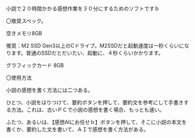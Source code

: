 小説で２０時間かかる感想作業を３０分にするためのソフトですｂ


〇推奨スペック。

空きメモリ8GB

推奨：M2 SSD Gen3以上のCドライブ。M2SSDだと起動速度は一秒くらいになります。普通のSSDだとだいたい、起動に、４秒くらいかかります。

グラフィックカード 8GB

〇使用方法

小説の感想を書く方法には二つある。

ひとつ、小説をはりつけて、要約ボタンを押して、要約文を参考にして手書きする方法。これは、古いＰＣで小説の感想を書く場合、もっとも速い。

ふたつ、あるいは、【感想AIにお任せｂ】ボタンを押して、そこに小説の本文を書くか、要約した文を書いて、ＡＩで感想を書く方法がある。
